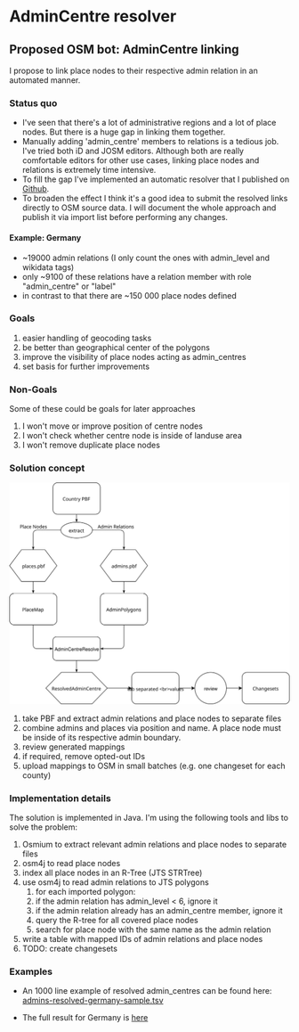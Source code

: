 # AdminCentre resolver

## Proposed OSM bot: AdminCentre linking

I propose to link place nodes to their respective admin relation in an
automated manner.

### Status quo

  - I've seen that there's a lot of administrative regions and a lot of
    place nodes. But there is a huge gap in linking them together.
  - Manually adding 'admin\_centre' members to relations is a tedious
    job. I've tried both iD and JOSM editors. Although both are really
    comfortable editors for other use cases, linking place nodes and
    relations is extremely time intensive.
  - To fill the gap I've implemented an automatic resolver that I
    published on
    [Github](https://github.com/krizleebear/osm-polygons/tree/master/osm-admincentre-resolve).
  - To broaden the effect I think it's a good idea to submit the
    resolved links directly to OSM source data. I will document the
    whole approach and publish it via import list before performing any
    changes.
    
#### Example: Germany

  - ~19000 admin relations (I only count the ones with admin_level and
    wikidata tags)
  - only ~9100 of these relations have a relation member with role
    "admin_centre" or "label"
  - in contrast to that there are ~150 000 place nodes defined

### Goals

1.  easier handling of geocoding tasks
2.  be better than geographical center of the polygons
3.  improve the visibility of place nodes acting as admin\_centres
4.  set basis for further improvements

### Non-Goals

Some of these could be goals for later approaches

1.  I won't move or improve position of centre nodes
2.  I won't check whether centre node is inside of landuse area
3.  I won't remove duplicate place nodes

### Solution concept

<img src="https://raw.githubusercontent.com/krizleebear/osm-polygons/master/doc/AdminCentreResolve.svg">

1.  take PBF and extract admin relations and place nodes to separate
    files
2.  combine admins and places via position and name. A place node must
    be inside of its respective admin boundary.
3.  review generated mappings
4.  if required, remove opted-out IDs
5.  upload mappings to OSM in small batches (e.g. one changeset for each
    county)

### Implementation details

The solution is implemented in Java. I'm using the following tools and
libs to solve the problem:

1.  Osmium to extract relevant admin relations and place nodes to
    separate files
2.  osm4j to read place nodes
3.  index all place nodes in an R-Tree (JTS STRTree)
4.  use osm4j to read admin relations to JTS polygons
    1.  for each imported polygon:
    2.  if the admin relation has admin\_level \< 6, ignore it
    3.  if the admin relation already has an admin\_centre member,
        ignore it
    4.  query the R-tree for all covered place nodes
    5.  search for place node with the same name as the admin relation
5.  write a table with mapped IDs of admin relations and place nodes
6.  TODO: create changesets

### Examples

- An 1000 line example of resolved admin\_centres can be found here:
[admins-resolved-germany-sample.tsv](https://github.com/krizleebear/osm-polygons/blob/master/examples/admins-resolved-germany-sample.tsv)

- The full result for Germany is
[here](https://raw.githubusercontent.com/krizleebear/osm-polygons/master/examples/admins-resolved-germany.tsv)
